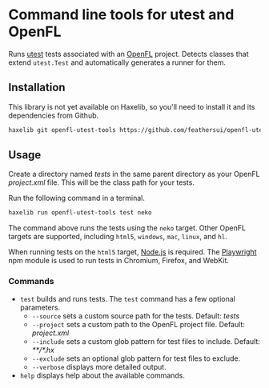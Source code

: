 # Command line tools for utest and OpenFL

Runs [utest](https://lib.haxe.org/p/utest) tests associated with an [OpenFL](https://openfl.org/) project. Detects classes that extend `utest.Test` and automatically generates a runner for them.

## Installation

This library is not yet available on Haxelib, so you'll need to install it and its dependencies from Github.

```sh
haxelib git openfl-utest-tools https://github.com/feathersui/openfl-utest-tools.git
```

## Usage

Create a directory named _tests_ in the same parent directory as your OpenFL _project.xml_ file. This will be the class path for your tests.

Run the following command in a terminal.

```sh
haxelib run openfl-utest-tools test neko
```

The command above runs the tests using the `neko` target. Other OpenFL targets are supported, including `html5`, `windows`, `mac`, `linux`, and `hl`.

When running tests on the `html5` target, [Node.js](https://nodejs.org/) is required. The [Playwright](https://www.npmjs.com/package/playwright) npm module is used to run tests in Chromium, Firefox, and WebKit.

### Commands

- `test` builds and runs tests. The `test` command has a few optional parameters.
	- `--source` sets a custom source path for the tests. Default: _tests_
	- `--project` sets a custom path to the OpenFL project file. Default: _project.xml_
	- `--include` sets a custom glob pattern for test files to include. Default: _**/*.hx_
	- `--exclude` sets an optional glob pattern for test files to exclude.
	- `--verbose` displays more detailed output.
- `help` displays help about the available commands.
